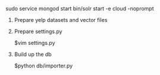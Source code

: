 

sudo service mongod start
bin/solr start -e cloud -noprompt

1. Prepare yelp datasets and vector files


2. Prepare settings.py

    $vim settings.py


3. Build up the db

    $python db/importer.py

